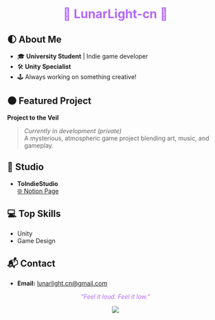 <!--
**LunarLight-cn/LunarLight-cn** is a ✨ _special_ ✨ repository because its `README.md` (this file) appears on your GitHub profile.

Here are some ideas to get you started:

- 🔭 I’m currently working on ...
- 🌱 I’m currently learning ...
- 👯 I’m looking to collaborate on ...
- 🤔 I’m looking for help with ...
- 💬 Ask me about ...
- 📫 How to reach me: ...
- 😄 Pronouns: ...
- ⚡ Fun fact: ...
-->
<!-- LunarLight-cn GitHub Profile README -->

<h1 align="center" style="color:#b366ff;">
  👾 LunarLight-cn 👾
</h1>



## 🌓 About Me

- 🎓 **University Student** | Indie game developer
- 🛠️ **Unity Specialist**
- 🕹️ Always working on something creative!



## 🌑 Featured Project

**Project to the Veil**  
> _Currently in development (private)_  
A mysterious, atmospheric game project blending art, music, and gameplay.



## 🎨 Studio

- **ToIndieStudio**  
  [🌐 Notion Page](https://www.notion.so/ToIndie-Studio-2619c2d31f4580c280edd8e7a74befb8)



## 💻 Top Skills

- Unity
- Game Design



## 📬 Contact

- **Email:** lunarlight.cn@gmail.com



<p align="center" style="color:#b366ff;">
  <i>“Feel it loud. Feel it low.”</i>
</p>



<p align="center">
  <img src="https://capsule-render.vercel.app/api?type=rect&color=gradient&height=90&section=footer&text=LunarLight-cn%20%F0%9F%8C%91&fontSize=28&fontColor=white&animation=fadeIn" />
</p>

